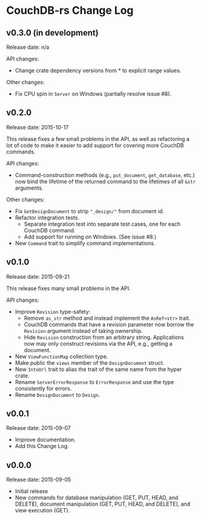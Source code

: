 # CouchDB-rs Change Log

## v0.3.0 (in development)

Release date: n/a

API changes:

* Change crate dependency versions from * to explicit range values.

Other changes:

* Fix CPU spin in `Server` on Windows (partially resolve issue #8).

## v0.2.0

Release date: 2015-10-17

This release fixes a few small problems in the API, as well as
refactoring a lot of code to make it easier to add support for covering
more CouchDB commands.

API changes:

* Command-construction methods (e.g., `put_document`, `get_database`,
	etc.) now bind the lifetime of the returned command to the lifetimes
  of all `&str` arguments.

Other changes:

* Fix `GetDesignDocument` to strip `"_design/"` from document id.
* Refactor integration tests.
	* Separate integration test into separate test cases, one for each
	  CouchDB command.
  * Add support for running on Windows. (See issue #8.)
* New `Command` trait to simplify command implementations.

## v0.1.0

Release date: 2015-09-21

This release fixes many small problems in the API.

API changes:

* Improve `Revision` type-safety:
	* Remove `as_str` method and instead implement the `AsRef<str>` trait.
	* CouchDB commands that have a revision parameter now borrow the
	  `Revision` argument instead of taking ownership.
	* Hide `Revision` construction from an arbitrary string. Applications
		now may only construct revisions via the API, e.g., getting a
    document.
* New `ViewFunctionMap` collection type.
* Make public the `views` member of the `DesignDocument` struct.
* New `IntoUrl` trait to alias the trait of the same name from the hyper
  crate.
* Rename `ServerErrorResponse` to `ErrorResponse` and use the type
  consistently for errors.
* Rename `DesignDocument` to `Design`.

## v0.0.1

Release date: 2015-09-07

* Improve documentation.
* Add this Change Log.

## v0.0.0

Release date: 2015-09-05

* Initial release
* New commands for database manipulation (GET, PUT, HEAD, and DELETE),
	document manipulation (GET, PUT, HEAD, and DELETE), and view execution
  (GET).
